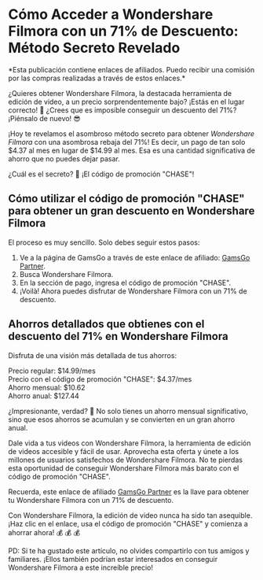 # Cómo Acceder a Wondershare Filmora con un 71% de Descuento: Método Secreto Revelado

\*Esta publicación contiene enlaces de afiliados. Puedo recibir una comisión por las compras realizadas a través de estos enlaces.\*

¿Quieres obtener Wondershare Filmora, la destacada herramienta de edición de video, a un precio sorprendentemente bajo? ¡Estás en el lugar correcto! 🎉 ¿Crees que es imposible conseguir un descuento del 71%? ¡Piénsalo de nuevo! 😎 

¡Hoy te revelamos el asombroso método secreto para obtener *Wondershare Filmora* con una asombrosa rebaja del 71%! Es decir, un pago de tan solo $4.37 al mes en lugar de $14.99 al mes. Esa es una cantidad significativa de ahorro que no puedes dejar pasar. 

¿Cuál es el secreto? 🤔 ¡El código de promoción "CHASE"!

## Cómo utilizar el código de promoción "CHASE" para obtener un gran descuento en Wondershare Filmora

El proceso es muy sencillo. Solo debes seguir estos pasos:

1. Ve a la página de GamsGo a través de este enlace de afiliado: [GamsGo Partner](https://www.gamsgo.com/partner/ykeX7B). 
2. Busca Wondershare Filmora.
3. En la sección de pago, ingresa el código de promoción "CHASE".
4. ¡Voilà! Ahora puedes disfrutar de Wondershare Filmora con un 71% de descuento. 

## Ahorros detallados que obtienes con el descuento del 71% en Wondershare Filmora

Disfruta de una visión más detallada de tus ahorros:

Precio regular: $14.99/mes  
Precio con el código de promoción "CHASE": $4.37/mes  
Ahorro mensual: $10.62  
Ahorro anual: $127.44

¿Impresionante, verdad? 🤩 No solo tienes un ahorro mensual significativo, sino que esos ahorros se acumulan y se convierten en un gran ahorro anual. 

Dale vida a tus videos con Wondershare Filmora, la herramienta de edición de videos accesible y fácil de usar. Aprovecha esta oferta y únete a los millones de usuarios satisfechos de Wondershare Filmora. No te pierdas esta oportunidad de conseguir Wondershare Filmora más barato con el código de promoción "CHASE". 

Recuerda, este enlace de afiliado [GamsGo Partner](https://www.gamsgo.com/partner/ykeX7B) es la llave para obtener tu Wondershare Filmora con un 71% de descuento. 

Con Wondershare Filmora, la edición de video nunca ha sido tan asequible. ¡Haz clic en el enlace, usa el código de promoción "CHASE" y comienza a ahorrar ahora!  💰 💰 💰

PD: Si te ha gustado este artículo, no olvides compartirlo con tus amigos y familiares. ¡Ellos también podrían estar interesados en conseguir Wondershare Filmora a este increíble precio!